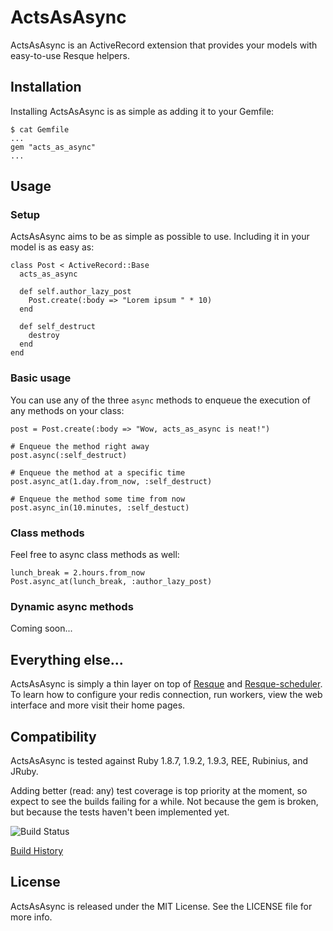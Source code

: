 # ActsAsAsync

ActsAsAsync is an ActiveRecord extension that provides your models with
easy-to-use Resque helpers.


## Installation

Installing ActsAsAsync is as simple as adding it to your Gemfile:

    $ cat Gemfile
    ...
    gem "acts_as_async"
    ...


## Usage

### Setup

ActsAsAsync aims to be as simple as possible to use. Including it in your model
is as easy as:

    class Post < ActiveRecord::Base
      acts_as_async

      def self.author_lazy_post
        Post.create(:body => "Lorem ipsum " * 10)
      end

      def self_destruct
        destroy
      end
    end

### Basic usage

You can use any of the three `async` methods to enqueue the execution
of any methods on your class:

    post = Post.create(:body => "Wow, acts_as_async is neat!")

    # Enqueue the method right away
    post.async(:self_destruct)

    # Enqueue the method at a specific time
    post.async_at(1.day.from_now, :self_destruct)

    # Enqueue the method some time from now
    post.async_in(10.minutes, :self_destuct)

### Class methods

Feel free to async class methods as well:

    lunch_break = 2.hours.from_now
    Post.async_at(lunch_break, :author_lazy_post)

### Dynamic async methods

Coming soon...


## Everything else...

ActsAsAsync is simply a thin layer on top of [Resque][resque] and 
[Resque-scheduler][resque_scheduler]. To learn how to configure your redis
connection, run workers, view the web interface and more visit their home pages.

[resque]: https://github.com/defunkt/resque
[resque_scheduler]: https://github.com/bvandenbos/resque-scheduler


## Compatibility

ActsAsAsync is tested against Ruby 1.8.7, 1.9.2, 1.9.3, REE, Rubinius, and JRuby.

Adding better (read: any) test coverage is top priority at the moment, so expect
to see the builds failing for a while. Not because the gem is broken, but
because the tests haven't been implemented yet.

![Build Status](https://secure.travis-ci.org/bloudermilk/acts_as_async.png?branch=master&.png)

[Build History](http://travis-ci.org/mongoid/mongoid)


## License

ActsAsAsync is released under the MIT License. See the LICENSE file for more info.
